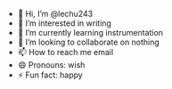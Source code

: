 - 👋 Hi, I’m @lechu243
- 👀 I’m interested in writing
- 🌱 I’m currently learning instrumentation
- 💞️ I’m looking to collaborate on nothing
- 📫 How to reach me email
- 😄 Pronouns: wish
- ⚡ Fun fact: happy

<!---
lechu243/lechu243 is a ✨ special ✨ repository because its `README.md` (this file) appears on your GitHub profile.
You can click the Preview link to take a look at your changes.
--->

